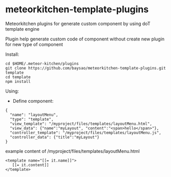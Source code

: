 # meteorkitchen-template-plugins
Meteorkitchen plugins for generate custom component by using doT template engine

Plugin help generate custom code of component without create new plugin for new type of component

Install: 
```
cd $HOME/.meteor-kitchen/plugins
git clone https://github.com/baysao/meteorkitchen-template-plugins.git template
cd template
npm install
```

Using:
- Define component:
```
{
  "name": "layoutMenu",
  "type": "template",
  "view_template": "/myproject/files/templates/layoutMenu.html",
  "view_data": {"name":"myLayout", "content":"<span>hello</span>"},
  "controller_template": "/myproject/files/templates/layoutMenu.js",
  "controller_data": {"title":"myLayout"}
}
```

example content of /myproject/files/templates/layoutMenu.html
```
<template name="[[= it.name]]">
   [[= it.content]]
</template>
```
